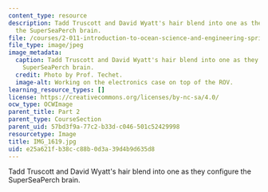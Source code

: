 ```yaml
---
content_type: resource
description: Tadd Truscott and David Wyatt's hair blend into one as they configure
  the SuperSeaPerch brain.
file: /courses/2-011-introduction-to-ocean-science-and-engineering-spring-2006/e25a621fb38cc88b0d3a39d4b9d635d8_IMG_1619.jpg
file_type: image/jpeg
image_metadata:
  caption: Tadd Truscott and David Wyatt's hair blend into one as they configure the
    SuperSeaPerch brain.
  credit: Photo by Prof. Techet.
  image-alt: Working on the electronics case on top of the ROV.
learning_resource_types: []
license: https://creativecommons.org/licenses/by-nc-sa/4.0/
ocw_type: OCWImage
parent_title: Part 2
parent_type: CourseSection
parent_uid: 57bd3f9a-77c2-b33d-c046-501c52429998
resourcetype: Image
title: IMG_1619.jpg
uid: e25a621f-b38c-c88b-0d3a-39d4b9d635d8
---
```

Tadd Truscott and David Wyatt's hair blend into one as they configure the SuperSeaPerch brain.